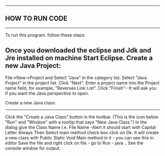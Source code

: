 
_____________________________________________________
HOW TO RUN CODE
--------------
_____________________________________________________
To run this program: follow these steps:

Once you downloaded the eclipse and Jdk and Jre installed on machine
Start Eclipse.
  Create a new Java Project:
  -------------------------
  File->New->Project and Select "Java" in the category list.
  Select "Java Project" in the project list. Click "Next".
  Enter a project name into the Project name field, for example, "Reverses Link List".
  Click "Finish"--It will ask you if you want the Java perspective to open. 
	
Create a new Java class:
___________________________________________
  Click the "Create a Java Class" button in the toolbar. (This is the icon below "Run" and "Window" with a tooltip that says "New Java Class.")
  In the dialog give the Class Name I.e. File Name -Alert it should start with Capital Letter Always
  Then Select main method check box click on Ok.
It will create a new class with Public Static Void Main method in it - you can see this in editor Save the file and right click on file - go to Run - java .. See the console window for output. 

